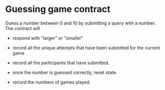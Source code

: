# Guessing game contract

Guess a number between 0 and 10 by submitting a query with a number. The contract will 
- respond with "larger" or "smaller"
- record all the unique attempts that have been submitted for the current game
- record all the participants that have submitted.
- once the number is guessed correctly, reset state.


- record the numbers of games played